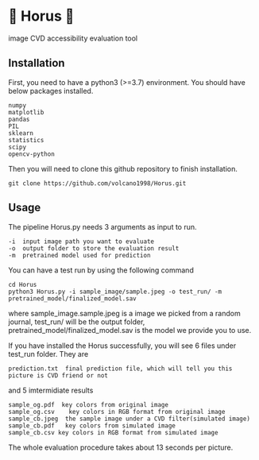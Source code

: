 # :milky_way: Horus :eagle: 
image CVD accessibility evaluation tool


## Installation

First, you need to have a python3 (>=3.7) environment. You should have below packages installed.
```
numpy
matplotlib
pandas
PIL
sklearn
statistics
scipy
opencv-python
```
Then you will need to clone this github repository to finish installation.
```
git clone https://github.com/volcano1998/Horus.git
```
## Usage

The pipeline Horus.py needs 3 arguments as input to run.

```
-i  input image path you want to evaluate
-o  output folder to store the evaluation result
-m  pretrained model used for prediction
```

You can have a test run by using the following command
```
cd Horus
python3 Horus.py -i sample_image/sample.jpeg -o test_run/ -m pretrained_model/finalized_model.sav
```
where sample_image.sample.jpeg is a image we picked from a random journal, test_run/ will be the output folder, pretrained_model/finalized_model.sav is the model we provide you to use.

If you have installed the Horus successfully, you will see 6 files under test_run folder. They are 
```
prediction.txt	final prediction file, which will tell you this picture is CVD friend or not
```
and 5 imtermidiate results
```
sample_og.pdf  key colors from original image
sample_og.csv	 key colors in RGB format from original image
sample_cb.jpeg  the sample image under a CVD filter(simulated image)
sample_cb.pdf	key colors from simulated image
sample_cb.csv key colors in RGB format from simulated image
```
The whole evaluation procedure takes about 13 seconds per picture.




